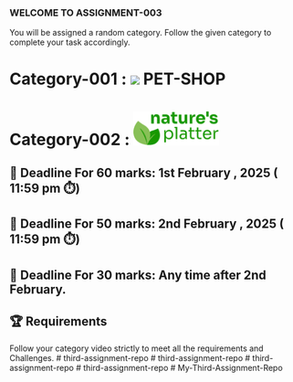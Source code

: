### WELCOME TO ASSIGNMENT-003
<p>You will be assigned a random category. Follow the given category to complete your task accordingly.</p>

# Category-001 :  <img width=40 src="/Assignment_03_Category_0001/c1-assets/logo-header.png"/> PET-SHOP
# Category-002 :  <img width=150 src="/Assignment_03_Category_0002/c2-assets/logo-header.png"/> 

## **📅 Deadline For 60 marks**: 1st February , 2025 ( 11:59 pm ⏱️)

## **📅 Deadline For 50 marks**: 2nd February , 2025 ( 11:59 pm ⏱️)

**📅 Deadline For 30 marks**: Any time after 2nd February.
---
🏆 Requirements
---
Follow your category video strictly to meet all the requirements and Challenges.
#   t h i r d - a s s i g n m e n t - r e p o 
 
 #   t h i r d - a s s i g n m e n t - r e p o 
 
 #   t h i r d - a s s i g n m e n t - r e p o 
 
 #   t h i r d - a s s i g n m e n t - r e p o 
 
 #   M y - T h i r d - A s s i g n m e n t - R e p o 
 
 